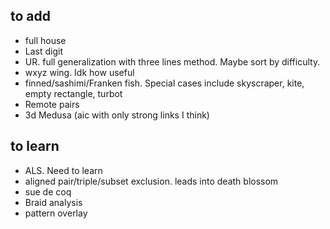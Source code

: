 ## to add
- full house
- Last digit
- UR. full generalization with three lines method. Maybe sort by difficulty.
- wxyz wing. Idk how useful
- finned/sashimi/Franken fish. Special cases include skyscraper, kite, empty rectangle, turbot
- Remote pairs
- 3d Medusa (aic with only strong links I think)

## to learn
- ALS. Need to learn
- aligned pair/triple/subset exclusion. leads into death blossom
- sue de coq
- Braid analysis
- pattern overlay